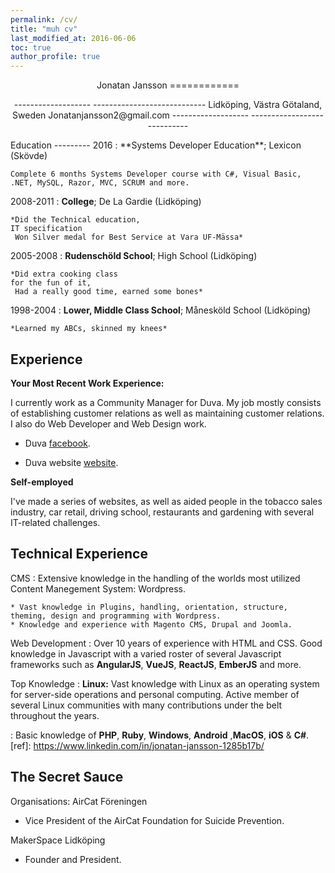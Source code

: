 ```yaml
---
permalink: /cv/
title: "muh cv"
last_modified_at: 2016-06-06
toc: true
author_profile: true
---
```

<p style="text-align: center;">
Jonatan Jansson
============
</p>
<p style="text-align: center;">
-------------------     ----------------------------
Lidköping, Västra Götaland, Sweden
Jonatanjansson2@gmail.com
-------------------     ----------------------------
</p>
Education
---------
2016
:   **Systems Developer Education**; Lexicon  (Skövde)

    Complete 6 months Systems Developer course with C#, Visual Basic, .NET, MySQL, Razor, MVC, SCRUM and more.

2008-2011 
:   **College**; De La Gardie  (Lidköping)

    *Did the Technical education,
    IT specification
     Won Silver medal for Best Service at Vara UF-Mässa*


2005-2008
:   **Rudenschöld School**; High School (Lidköping)

    *Did extra cooking class
    for the fun of it, 
     Had a really good time, earned some bones*

1998-2004
:   **Lower, Middle Class School**; Månesköld School
   (Lidköping)

    *Learned my ABCs, skinned my knees*

Experience
----------

**Your Most Recent Work Experience:**

I currently work as a Community Manager for Duva. My job mostly consists of establishing customer relations as well as maintaining customer relations. I also do Web Developer and Web Design work. 

* Duva [facebook](https://www.facebook.com/Duva.AB/). 

* Duva website [website](http://duva.nu/). 

**Self-employed**

I've made a series of websites, as well as aided people in the tobacco sales industry, car retail, driving school, restaurants and gardening with several IT-related challenges.

Technical Experience
--------------------

CMS
:   Extensive knowledge in the handling of the worlds most utilized Content Manegement System: Wordpress.

    * Vast knowledge in Plugins, handling, orientation, structure, theming, design and programming with Wordpress.
    * Knowledge and experience with Magento CMS, Drupal and Joomla.

Web Development
:  Over 10 years of experience with HTML and CSS. Good knowledge in Javascript with a varied roster of several Javascript frameworks such as **AngularJS**, **VueJS**, **ReactJS**, **EmberJS** and more.   

Top Knowledge
:   **Linux:** 
Vast knowledge with Linux as an operating system for server-side operations and personal computing.
Active member of several Linux communities with many contributions under the belt throughout the years.

:   Basic knowledge of **PHP**, **Ruby**, **Windows**, **Android**
,**MacOS**, **iOS** & **C#**.
[ref]: https://www.linkedin.com/in/jonatan-jansson-1285b17b/

The Secret Sauce
----------------------------------------

 Organisations:
AirCat Föreningen
* Vice President of the AirCat Foundation for Suicide Prevention.

MakerSpace Lidköping
* Founder and President.
